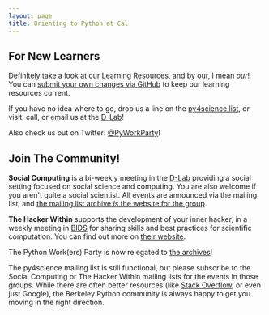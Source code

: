 ```yaml
---
layout: page
title: Orienting to Python at Cal
---
```

## For New Learners

Definitely take a look at our [Learning Resources](learning_resources.html), and
by our, I mean *our*! You can [submit your own changes via
GitHub](https://github.com/dlab-berkeley/python-berkeley/edit/gh-pages/learning_resources.md)
to keep our learning resources current.

If you have no idea where to go, drop us a line on the [py4science
list](mailto:py4science@lists.berkeley.edu), or visit, call, or email us at the
[D-Lab](http://dlab.berkeley.edu)!

Also check us out on Twitter:
[@PyWorkParty](http://www.twitter.com/PyWorkParty)!

## Join The Community!

**Social Computing** is a bi-weekly meeting in the
[D-Lab](http://dlab.berkeley.edu/location) providing a social setting focused on
social science and computing. You are also welcome if you aren't quite a social
scientist. All events are announced via the mailing list, and [the mailing list
archive *is* the website for the
group](https://www.mail-archive.com/socialcomputing@lists.berkeley.edu/).

**The Hacker Within** supports the development of your inner hacker, in a weekly
meeting in [BIDS](http://bids.berkeley.edu/about/directions-and-travel) for
sharing skills and best practices for scientific computation. You can find out
more on [their website](http://thehackerwithin.github.io/berkeley/).

The Python Work(ers) Party is now relegated to [the
archives](/events/archives.html)!

The py4science mailing list is still functional, but please subscribe to the
Social Computing or The Hacker Within mailing lists for the events in those
groups.  While there are often better resources (like [Stack
Overflow](http://stackoverflow.com), or even just Google), the Berkeley Python
community is always happy to get you moving in the right direction.

